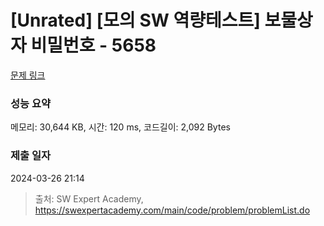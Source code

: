 # [Unrated] [모의 SW 역량테스트] 보물상자 비밀번호 - 5658 

[문제 링크](https://swexpertacademy.com/main/code/problem/problemDetail.do?contestProbId=AWXRUN9KfZ8DFAUo) 

### 성능 요약

메모리: 30,644 KB, 시간: 120 ms, 코드길이: 2,092 Bytes

### 제출 일자

2024-03-26 21:14



> 출처: SW Expert Academy, https://swexpertacademy.com/main/code/problem/problemList.do